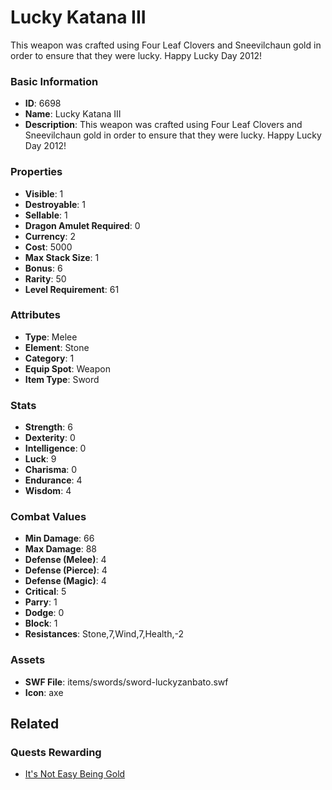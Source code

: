 # Lucky Katana III

This weapon was crafted using Four Leaf Clovers and Sneevilchaun gold in order to ensure that they were lucky. Happy Lucky Day 2012!

### Basic Information

- **ID**: 6698
- **Name**: Lucky Katana III
- **Description**: This weapon was crafted using Four Leaf Clovers and Sneevilchaun gold in order to ensure that they were lucky. Happy Lucky Day 2012!

### Properties

- **Visible**: 1
- **Destroyable**: 1
- **Sellable**: 1
- **Dragon Amulet Required**: 0
- **Currency**: 2
- **Cost**: 5000
- **Max Stack Size**: 1
- **Bonus**: 6
- **Rarity**: 50
- **Level Requirement**: 61

### Attributes

- **Type**: Melee
- **Element**: Stone
- **Category**: 1
- **Equip Spot**: Weapon
- **Item Type**: Sword

### Stats

- **Strength**: 6
- **Dexterity**: 0
- **Intelligence**: 0
- **Luck**: 9
- **Charisma**: 0
- **Endurance**: 4
- **Wisdom**: 4

### Combat Values

- **Min Damage**: 66
- **Max Damage**: 88
- **Defense (Melee)**: 4
- **Defense (Pierce)**: 4
- **Defense (Magic)**: 4
- **Critical**: 5
- **Parry**: 1
- **Dodge**: 0
- **Block**: 1
- **Resistances**: Stone,7,Wind,7,Health,-2

### Assets

- **SWF File**: items/swords/sword-luckyzanbato.swf
- **Icon**: axe

## Related

### Quests Rewarding

- [It's Not Easy Being Gold](../quests/885-it-s-not-easy-being-gold.md)

